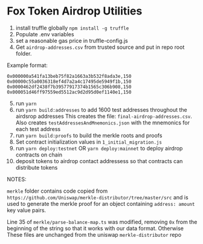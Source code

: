 # Fox Token Airdrop Utilities

1. install truffle globally `npm install -g truffle`
2. Populate .env variables
3. set a reasonable gas price in truffle-config.js
4. Get `airdrop-addresses.csv` from trusted source and put in repo root folder.

Example format:

```
0x000000a541fa13beb75f82a1663a3b532f8ada3e,150
0x00000c55a0036318ef4d7a2a4c17495de5949f1b,150
0x0000462df2438f7b39577917374b1565c306b908,150
0x000051d46ff97559ed5512ac9d2d95d0ef1140e1,150
```

5. run `yarn`
6. run `yarn build:addresses` to add 1600 test addresses throughout the airdsrop addresses
    This creates the file: `final-airdrop-addresses.csv`.  
    Also creates `testAddressesAndMnemonics.json` with the mnemonics for each test address
7. run `yarn build:proofs` to build the merkle roots and proofs
8. Set contract initialization values in `1_initial_migration.js`
9. run `yarn deploy:testnet` OR `yarn deploy:mainnet` to deploy airdrop contracts on chain
10. deposit tokens to airdrop contact addressess so that contracts can distribute tokens


NOTES:

`merkle` folder contains code copied from `https://github.com/Uniswap/merkle-distributor/tree/master/src`
and is used to generate the merkle proof for an object containing `address: amount` key value pairs.

Line 35 of `merkle/parse-balance-map.ts` was modified, removing `0x` from the beginning of the string so that it works with our data format. Otherwise These files are unchanged from the uniswap `merkle-distributor` repo
